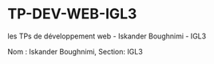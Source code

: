 # TP-DEV-WEB-IGL3
les TPs de développement web - Iskander Boughnimi - IGL3

Nom : Iskander Boughnimi, 
Section: IGL3
